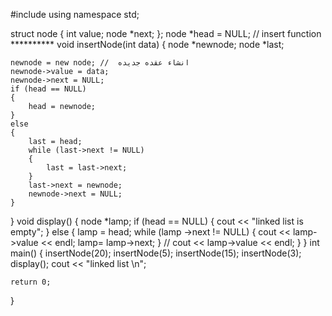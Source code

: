 #include <iostream>
using namespace std;

struct node
{
    int value;
    node *next;
};
node *head = NULL;
// insert function **********
void insertNode(int data)
{
    node *newnode;
    node *last;

    newnode = new node; //  انشاء عقده جديده
    newnode->value = data;
    newnode->next = NULL;
    if (head == NULL)
    {
        head = newnode;
    }
    else
    {
        last = head;
        while (last->next != NULL)
        {
            last = last->next;
        }
        last->next = newnode;
        newnode->next = NULL;
    }
}
void display()
{
    node *lamp;
    if (head == NULL)
    {
        cout << "linked list is empty";
    }
    else
    {
        lamp = head;
        while (lamp ->next != NULL)
        {
            cout << lamp->value << endl;
           lamp= lamp->next;
        }
      //  cout << lamp->value << endl;
    }
}
int main()
{
    insertNode(20);
    insertNode(5);
    insertNode(15);
    insertNode(3);
    display();
    cout << "linked list \n";

    return 0;
}
